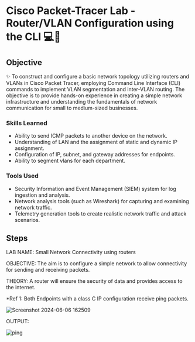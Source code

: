 # Cisco Packet-Tracer Lab - Router/VLAN Configuration using the CLI   💻🔌

## Objective
✨ To construct and configure a basic network topology utilizing routers and VLANs in Cisco Packet Tracer, employing Command Line Interface (CLI) commands to implement VLAN segmentation and inter-VLAN routing. The objective is to provide hands-on experience in creating a simple network infrastructure and understanding the fundamentals of network communication for small to medium-sized businesses.


### Skills Learned

- Ability to send ICMP packets to another device on the network.
- Understanding of LAN and the assignment of static and dynamic IP assignment. 
- Configuration of IP, subnet, and gateway addresses for endpoints.
- Ability to segment vlans for each department.


### Tools Used

- Security Information and Event Management (SIEM) system for log ingestion and analysis.
- Network analysis tools (such as Wireshark) for capturing and examining network traffic.
- Telemetry generation tools to create realistic network traffic and attack scenarios.

## Steps

LAB NAME: Small Network Connectivity using routers

OBJECTIVE: The aim is to configure a simple network to allow connectivity for sending and receiving packets.

THEORY: A router will ensure the security of data and provides access to the internet.





*Ref 1: Both Endpoints with a class C IP configuration receive ping packets.

![Screenshot 2024-06-06 162509](https://github.com/nathanielreich2k/Packet-Tracer/assets/155709615/e1fff7f8-39fc-4783-9bab-2b3cb62591a2)

OUTPUT:

![ping](https://github.com/nathanielreich2k/Packet-Tracer/assets/155709615/609e2f62-8051-412b-8294-608735f87c28)












































